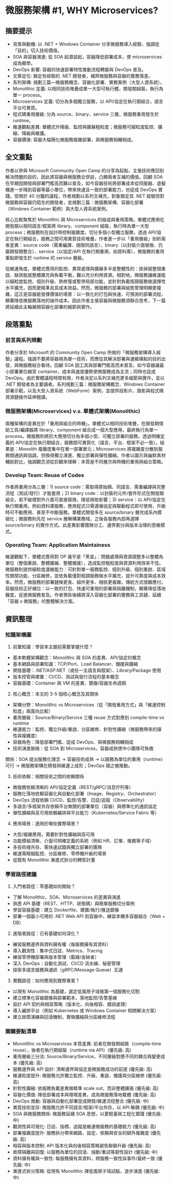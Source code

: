 # 微服務架構 #1, WHY Microservices?

## 摘要提示
- 背景與動機: 以 .NET + Windows Container 分享微服務導入經驗，強調從「目的」切入技術價值。
- SOA 與容器演進: 從 SOA 起源談起，容器降低部署成本，使 microservices 成為顯學。
- DevOps 影響: 容器的快速部署特性推動流程轉變與 DevOps 普及。
- 文章定位: 鎖定有經驗的 .NET 開發者，補齊微服務與容器的實務落差。
- 系列架構: 規劃三篇—微服務概念、容器化部署、實務案例（大型人資系統）。
- Monolithic 定義: 以相同技術堆疊成單一大型可執行體，開發期組裝，執行為單一 process。
- Microservices 定義: 切分為多個獨立服務，以 API/協定在執行期組合，語言平台可異質。
- 程式碼重用層級: 分為 source、binary、service 三層，微服務重用發生於 runtime。
- 維運觀點差異: 單體式升降級、監控與擴展粗粒度；微服務可細粒度監控、擴縮、降級與維護。
- 容器價值: 容器大幅簡化微服務複雜部署，與微服務相輔相成。

## 全文重點
作者以參與 Microsoft Community Open Camp 的分享為起點，主張技術應回到解決問題的目的，因此將容器與微服務合併談，凸顯兩者互補的價值。回顧 SOA 在早期因開發與部署門檻高而難以普及，如今容器技術將部署成本從伺服器、虛擬機進一步降到容器等最小單位，帶來快速且一致的部署能力，也促成 DevOps 實踐。受限於 40 分鐘的議程，作者規劃以系列文補充，對象鎖定具 .NET 經驗但對微服務與容器仍陌生的開發者，並規劃三篇：微服務架構、容器化部署（Windows Container 範例）與大型人資系統案例。

核心比較聚焦於 Monolithic 與 Microservices 的組成與重用策略。單體式應用在開發期以相同語言/框架將 library、component 組裝，執行時為單一大型 process；微服務則在設計時控制複雜度，切分多個小型獨立服務，透過 API/協定在執行期組合，服務之間可用異質技術堆疊。作者進一步以「重用層級」剖析兩者差異：source code（需重編譯、侷限同語言）、binary（以封裝介面替換、仍屬開發期整合）、service（以協定/API 在執行期重用，如資料庫），微服務的重用重點即發生於 runtime 的 service 層級。

從維運角度，單體式應用的監控、異常處理與擴展多半是整體性的：掛掉就整個重啟、缺效能就整體擴充與負載平衡，難以充分利用資源。相對地，微服務讓維運能以細粒度監控、個別升級、熱修復或暫停局部功能，並針對負載瓶頸服務做選擇性水平擴充，因而更精準且具成本效益。然而，微服務的部署與組態管理明顯更複雜，這正是容器能發揮價值的場景：以一致化的打包與快速、可預測的部署流程，顯著降低微服務落地的操作成本。因此作者主張容器與微服務須聯合思考，下一篇將延續此主軸展開容器化部署的細節與實作。

## 段落重點
### 前言與系列規劃
作者分享於 Microsoft 的 Community Open Camp 所做的「微服務架構導入經驗」議程。強調不要將容器視為單一技術，而應從其解決部署與運維痛點的目的出發，與微服務結合看待。回顧 SOA 因工具與部署門檻高而未普及，如今容器讓最小部署單位縮至 container，成本與速度優勢使微服務成為主流；同時也促成 DevOps。由於實體議程時間有限，作者決定以系列文補充更多細節與實作，並以 .NET 開發者為主要讀者。系列規劃三篇：微服務架構概念、Windows Container 部署示範，以及大型人資系統（WebForm）案例，並提供投影片、錄影與程式碼資源鏈接作延伸閱讀。

### 微服務架構(Microservices) v.s. 單體式架構(Monolithic)
兩種架構的差異在於「重用與組合的時機」。單體式以相同技術堆疊，在開發期借助工具/編譯器將 library、component 組合成一個大型應用，最終執行為單一 process。微服務則將巨大應用切分為多個小型、可獨立部署的服務，透過明確定義的 API/協定在執行期組合，服務間可異質化（語言、平台、框架不必一致）。結果是：Monolith 複雜度集中在單一部署單元；Microservices 將複雜度分散到服務間通訊與協調，但換得獨立演進、獨立部署與彈性擴縮。作者以圖示與幽默素材輔助對比，強調觀念須從巨觀來理解：本質是不同層次與時機的重用與組合策略。

### Develop Team: Reuse of Codes
作者將重用分為三層：1) source code：需取得原始碼、同語言、需重編譯與完整流程（測試/發行）才能套用；2) binary code：以封裝的元件/套件形式在開發期組合，若不破壞對外介面可直接替換，降低相依影響；3) service：以 API/協定在執行期重用，例如資料庫服務，應用程式只需遵循協定與驅動程式即可使用，升級時可不動應用、甚至不中斷服務。單體式開發多在 source/binary 層完成系內模組化；微服務則先在 service 層解構業務域，之後各服務內部再選擇 source/binary 的實作方式。此差異影響團隊分工、邊界劃分與版本治理的思維模式。

### Operating Team: Application Maintainess
維運觀點下，單體式應用對 OP 幾乎是「黑盒」：問題處理與資源調整多以整體為單位（整個重啟、整體擴展、整體備援），造成監控粗粒度與資源利用效率不佳。微服務則提供細粒度運維能力：可針對單一服務監控、個別升級、個別重啟、區域性關閉功能、分區維修，並依負載僅對瓶頸服務做水平擴充，提升可靠度與成本效率。然而，微服務的部署鏈條更長、組件更多、相依更複雜，傳統方式很難應付。容器技術正好補位：以一致的打包、快速可重現的部署與隔離機制，顯著降低落地難度，促進微服務普及。作者預告後續將深入容器化部署的實務與工具鏈，延續「容器 x 微服務」的整體解決方案。

## 資訊整理

### 知識架構圖
1. 前置知識：學習本主題前需要掌握什麼？
- 基本軟體架構觀念：Monolithic 與 SOA 的差異、API/協定的概念
- 基本網路與部署知識：TCP/Port、Load Balancer、備援與擴縮
- 開發基礎：.NET/ASP.NET（或任一主語言與框架）、Library/Package 使用
- 版本控管與建置：CI/CD、測試與發行流程的基本概念
- 容器基礎：Container 與 VM 的差異、鏡像/容器生命週期

2. 核心概念：本文的 3-5 個核心概念及其關係
- 架構分野：Monolithic vs Microservices（從「開發重用方式」與「維運控制粒度」兩面向比較）
- 重用層級：Source/Binary/Service 三種 reuse 方式對應到 compile-time vs runtime
- 維運能力：監控、獨立升級/重啟、分區維修、針對性擴縮（微服務帶來的彈性與複雜度）
- 容器角色：降低部署門檻、促成 DevOps、與微服務相輔相成
- 技術演進脈絡：從 SOA 到 Microservices，容器成熟使中小團隊可負擔

關係：SOA 提出服務化理念 → 容器技術成熟 → 以服務為單位的重用（runtime）可行 → 微服務架構在開發與維運上成形；DevOps 隨之被推動。

3. 技術依賴：相關技術之間的依賴關係
- 微服務依賴清晰的 API/協定定義（REST/gRPC/消息佇列等）
- 服務化落地依賴容器化與自動化部署（Image、Registry、Orchestrator）
- DevOps 流程依賴 CI/CD、監控/告警、日誌/追蹤（Observability）
- 多語言/多框架共存依賴平台無關的部署單位（容器）與標準化的通訊協定
- 彈性擴縮與高可用依賴編排與平台能力（Kubernetes/Service Fabric 等）

4. 應用場景：適用於哪些實際場景？
- 大型/複雜應用，需要針對性擴縮與高可用
- 功能模組清晰、介面可明確定義的系統（例如 HR、訂單、帳務等子域）
- 多技術棧共存、需快速試錯與獨立部署的團隊
- 維運需精細監控、分區維修、零停機升級的場景
- 從既有 Monolithic 漸進式拆分的轉型計畫

### 學習路徑建議
1. 入門者路徑：零基礎如何開始？
- 了解 Monolithic、SOA、Microservices 的差異與演進
- 熟悉 API 基礎（REST、HTTP、狀態碼）與簡單服務切分案例
- 學習容器基礎：建立 Dockerfile、建置/執行/推送鏡像
- 部署一個最小可用的 .NET Web API 到容器中，練習本機多容器組合（Web + DB）

2. 進階者路徑：已有基礎如何深化？
- 練習服務邊界與資料擁有權（每服務擁有其資料）
- 導入觀測性：集中式日誌、Metrics、Tracing
- 練習零停機部署與版本管理（藍綠/金絲雀）
- 深入 DevOps：自動化測試、CI/CD 流水線、秘密管理
- 探索多語言服務與通訊（gRPC/Message Queue）互通

3. 實戰路徑：如何應用到實際專案？
- 以現有 Monolithic 為基礎，選定低風險子域做第一個服務化切割
- 建立標準化容器鏡像與部署範本，落地監控/告警基線
- 設計 API 契約與相容策略（版本化、向後相容、錯誤處理）
- 導入編排平台（例如 Kubernetes 或 Windows Container 相關解決方案）
- 建立故障演練與回滾機制，實做擴縮與分區維修流程

### 關鍵要點清單
- Monolithic vs Microservices 本質差異: 前者在開發期組裝（compile-time reuse），後者在執行期組裝（runtime via API）(優先級: 高)
- 重用層級三分法: Source/Binary/Service，不同層級對應不同的耦合與變更成本 (優先級: 高)
- 服務邊界與 API 設計: 清晰邊界與協定是微服務成功的前提 (優先級: 高)
- 維運粒度提升: 微服務允許獨立監控、升級、重啟、備援與分區維修 (優先級: 高)
- 針對性擴縮: 依服務負載差異做精準 scale out，而非整體擴張 (優先級: 高)
- 容器化價值: 降低部署成本與環境差異，成為微服務落地載體 (優先級: 高)
- DevOps 推動: 容器與自動化部署促成開發/維運流程整合 (優先級: 中)
- 異質技術並存: 微服務允許不同語言/框架/平台共存，以 API 解耦 (優先級: 中)
- SOA 與微服務關係: 微服務延續 SOA 思想，以更輕量與工程化實踐 (優先級: 中)
- 觀測性與可視化: 日誌、指標、追蹤是維運微服務的基礎能力 (優先級: 高)
- 部署複雜度提升: 服務拆分帶來網路、設定、依賴與安全的額外複雜度 (優先級: 高)
- 相容與版本控制: API 版本化與向後相容策略避免聯鎖升級 (優先級: 高)
- 故障隔離與回復: 以服務為單位的回滾、熔斷/重試等韌性設計 (優先級: 中)
- 資料擁有權與一致性: 每服務擁有其資料，跨服務一致性採事件/最終一致 (優先級: 中)
- 漸進式拆分策略: 從現有 Monolithic 擇低風險子域試點，逐步演進 (優先級: 中)